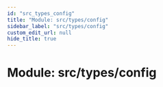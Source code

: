 ```yaml
---
id: "src_types_config"
title: "Module: src/types/config"
sidebar_label: "src/types/config"
custom_edit_url: null
hide_title: true
---
```


# Module: src/types/config

